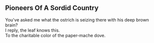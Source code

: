 Pioneers Of A Sordid Country
----------------------------
You've asked me what the ostrich is seizing there with his deep brown brain?  
I reply, the leaf knows this.  
To the charitable color of the paper-mache dove.  

